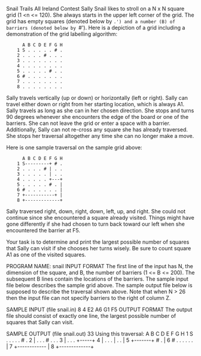 Snail Trails
All Ireland Contest
Sally Snail likes to stroll on a N x N square grid (1 <n <= 120). She always starts in the upper left corner of the grid. The grid has empty squares (denoted below by `.') and a number (B) of barriers (denoted below by `#'). Here is a depiction of a grid including a demonstration of the grid labelling algorithm:


          A B C D E F G H
        1 S . . . . . # .
        2 . . . . # . . .
        3 . . . . . . . .
        4 . . . . . . . .
        5 . . . . . # . .
        6 # . . . . . . .
        7 . . . . . . . .
        8 . . . . . . . .

Sally travels vertically (up or down) or horizontally (left or right). Sally can travel either down or right from her starting location, which is always A1.
Sally travels as long as she can in her chosen direction. She stops and turns 90 degrees whenever she encounters the edge of the board or one of the barriers. She can not leave the grid or enter a space with a barrier. Additionally, Sally can not re-cross any square she has already traversed. She stops her traversal altogether any time she can no longer make a move.

Here is one sample traversal on the sample grid above:

          A B C D E F G H
        1 S---------+ # .
        2 . . . . # | . .
        3 . . . . . | . .
        4 . . . . . +---+
        5 . . . . . # . |
        6 # . . . . . . |
        7 +-----------+ |
        8 +-------------+
Sally traversed right, down, right, down, left, up, and right. She could not continue since she encountered a square already visited. Things might have gone differently if she had chosen to turn back toward our left when she encountered the barrier at F5.

Your task is to determine and print the largest possible number of squares that Sally can visit if she chooses her turns wisely. Be sure to count square A1 as one of the visited squares.

PROGRAM NAME: snail
INPUT FORMAT
The first line of the input has N, the dimension of the square, and B, the number of barriers (1 <= B <= 200). The subsequent B lines contain the locations of the barriers. The sample input file below describes the sample grid above. The sample output file below is supposed to describe the traversal shown above. Note that when N > 26 then the input file can not specify barriers to the right of column Z.

SAMPLE INPUT (file snail.in)
8 4
E2
A6
G1
F5
OUTPUT FORMAT
The output file should consist of exactly one line, the largest possible number of squares that Sally can visit.

SAMPLE OUTPUT (file snail.out)
33
Using this traversal:
          A B C D E F G H
        1 S . . . . . # .
        2 | . . . # . . .
        3 | . . . +-----+
        4 | . . . | . . |
        5 +-------+ # . |
        6 # . . . . . . |
        7 +------------ |
        8 +-------------+